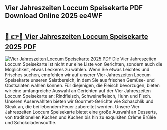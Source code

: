 ## Vier Jahreszeiten Loccum Speisekarte PDF Download Online 2025 ee4WF

# <h2><a href="http://gc9mtvi.nevu.top/?p=Vier+Jahreszeiten+Loccum+Speisekarte">🔗 👉🔴 Vier Jahreszeiten Loccum Speisekarte 2025 PDF</a></h2>

[![Vier Jahreszeiten Loccum Speisekarte 2025 PDF](https://i.imgur.com/dBaPXMq.png)](http://gc9mtvi.nevu.top/?p=Vier+Jahreszeiten+Loccum+Speisekarte)
Die Vier Jahreszeiten Loccum Speisekarte ist nicht nur eine Liste von Gerichten, sondern auch die Möglichkeit, etwas Leckeres zu wählen. Wenn Sie etwas Leichtes und Frisches suchen, empfehlen wir auf unserer Vier Jahreszeiten Loccum Speisekarte unseren Salatbereich, in dem Sie aus frischen Gemüse- und Obstsalaten wählen können. Für diejenigen, die Fleisch bevorzugen, bieten wir eine umfangreiche Auswahl an Gerichten auf der Vier Jahreszeiten Loccum Speisekarte an: Rindfleisch, Schweinefleisch, Huhn und Fisch. Unseren Auserwählten bieten wir Gourmet-Gerichte wie Schaschlik und Steak an, die bei lebendem Feuer zubereitet werden. Unsere Vier Jahreszeiten Loccum Speisekarte bietet eine große Auswahl an Desserts, von traditionellen Kuchen und Kuchen bis hin zu exquisiten Crème Brûlée und Schokoladensouffle.
